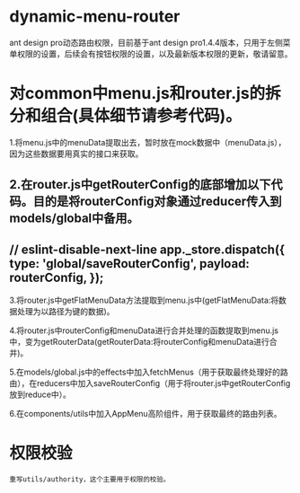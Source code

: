 # dynamic-menu-router

ant design pro动态路由权限，目前基于ant design pro1.4.4版本，只用于左侧菜单权限的设置，后续会有按钮权限的设置，以及最新版本权限的更新，敬请留意。

# 对common中menu.js和router.js的拆分和组合(具体细节请参考代码)。

  1.将menu.js中的menuData提取出去，暂时放在mock数据中（menuData.js），因为这些数据要用真实的接口来获取。

  2.在router.js中getRouterConfig的底部增加以下代码。目的是将routerConfig对象通过reducer传入到models/global中备用。
---
  // eslint-disable-next-line
  app._store.dispatch({
    type: 'global/saveRouterConfig',
    payload: routerConfig,
  });
---

  3.将router.js中getFlatMenuData方法提取到menu.js中(getFlatMenuData:将数据处理为以路径为键的数据)。

  4.将router.js中routerConfig和menuData进行合并处理的函数提取到menu.js中，变为getRouterData(getRouterData:将routerConfig和menuData进行合并)。

  5.在models/global.js中的effects中加入fetchMenus（用于获取最终处理好的路由），在reducers中加入saveRouterConfig（用于将router.js中getRouterConfig放到reduce中）。

  6.在components/utils中加入AppMenu高阶组件，用于获取最终的路由列表。

  # 权限校验
    重写utils/authority，这个主要用于权限的校验。
